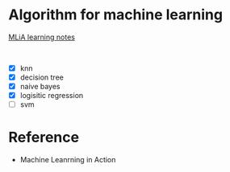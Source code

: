 # Algorithm for machine learning

 [MLiA learning notes](https://github.com/InnoFang/Algo4ML/blob/master/learning_notes.md)

<br />

 + [x] knn
 + [x] decision tree
 + [x] naive bayes
 + [x] logisitic regression
 + [ ] svm

# Reference

 + Machine Leanrning in Action 
